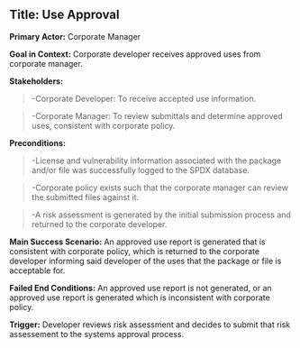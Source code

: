 ## Title: Use Approval
**Primary Actor:** Corporate Manager

**Goal in Context:** Corporate developer receives approved uses from corporate manager.

__Stakeholders:__
  >-Corporate Developer: To receive accepted use information.
  
  >-Corporate Manager: To review submittals and determine approved uses, consistent with corporate policy.
  
__Preconditions:__
  >-License and vulnerability information associated with the package and/or file was successfully logged to the SPDX database.
  
  >-Corporate policy exists such that the corporate manager can review the submitted files against it.
  
  >-A risk assessment is generated by the initial submission process and returned to the corporate developer.
  
**Main Success Scenario:** An approved use report is generated that is consistent with corporate policy, which is returned to the corporate developer informing said developer of the uses that the package or file is acceptable for. 

**Failed End Conditions:** An approved use report is not generated, or an approved use report is generated which is inconsistent with corporate policy.

**Trigger:** Developer reviews risk assessment and decides to submit that risk assessement to the systems approval process.
